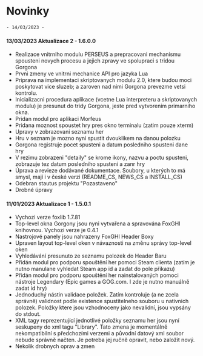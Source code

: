 # Novinky
    - 14/03/2023 -

#### 13/03/2023 Aktualizace 2 - 1.6.0.0
* Realizace vnitrniho modulu PERSEUS a prepracovani mechanismu spousteni novych procesu a jejich zpravy ve spolupraci s tridou Gorgona
* Prvni zmeny ve vnitrni mechanice API pro jazyka Lua  
* Priprava na implementaci skriptovanych modulu 2.0, ktere budou moci poskytovat vice sluzeb; a zaroven nad nimi Gorgona prevezme 
vetsi kontrolu. 
* Inicializacni procedura aplikace (vcetne Lua interpreteru a skriptovanych modulu) je presunut do tridy Gorgona, jeste pred vytvorenim 
primarniho okna.
* Pridan modul pro aplikaci Morfeus
* Pridana moznost spoustet hry pres okno terminalu (zatim pouze xterm)
* Upravy v zobrazovani seznamu her
* Hru v seznam je mozno nyni spustit dvouklikem na danou polozku
* Gorgona registruje pocet spusteni a datum posledniho spusteni dane hry
* V rezimu zobrazeni "detaily" se krome ikony, nazvu a poctu spusteni, zobrazuje tez datum posledniho spusteni a zanr hry
* Úprava a revieze dodávané dokumentace. Soubory, u kterých to má smysl, mají i v české verzi (README_CS, NEWS_CS a INSTALL_CS)
* Odebran stautus projektu "Pozastaveno"
* Drobné úpravy

#### 11/01/2023 Aktualizace 1 - 1.5.0.1
* Vychozi verze foxlib 1.7.81
* Top-level okna Gorgony jsou nyni vytvařena a spravována FoxGHI knihovnou. Vychozi verze je 0.4.1  
* Nastrojové panely jsou nahrazeny FoxGHI Header Boxy
* Upraven layout top-level oken v návaznosti na změnu správy top-level oken
* Vyhledávání presunuto ze seznamu polozek do Header Baru 
* Přidán modul pro podporu spouštění her pomoci Steam clienta (zatím je nutno manulane vyhledat Steam app id a zadat do pole přikazu)
* Přidán modul pro podporu spouštění her nainstalovaných pomoci nástroje Legendary (Epic games a GOG.com. I zde je nutno manuálně zadat id hry)
* Jednoduchý nástin validace položek. Zatím kontroluje (a ne zcela správně) validnost podle existence spustitelneho souboru u nativnich polozek.
  Položky ktere jsou vzhodnoceny jako nevalidní, jsou vypsány do stdout.
* XML tagy reprezentující jednotlivé položky seznamu her jsou nyní seskupeny do xml tagu "Library". Tato zmena je momentálně nekompatibilní s předchozími 
  verzemi a původní datový xml soubor nebude správně načten. Je potreba jej ručně opravit, nebo založit nový. 
* Nekolik drobnych oprav a zmen
    
